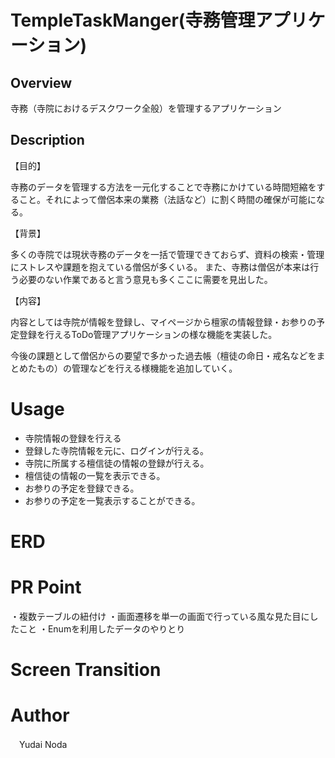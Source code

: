 # TempleTaskManger(寺務管理アプリケーション)

## Overview
寺務（寺院におけるデスクワーク全般）を管理するアプリケーション

## Description
【目的】

寺務のデータを管理する方法を一元化することで寺務にかけている時間短縮をすること。それによって僧侶本来の業務（法話など）に割く時間の確保が可能になる。

【背景】

多くの寺院では現状寺務のデータを一括で管理できておらず、資料の検索・管理にストレスや課題を抱えている僧侶が多くいる。
また、寺務は僧侶が本来は行う必要のない作業であると言う意見も多くここに需要を見出した。

【内容】

内容としては寺院が情報を登録し、マイページから檀家の情報登録・お参りの予定登録を行えるToDo管理アプリケーションの様な機能を実装した。

今後の課題として僧侶からの要望で多かった過去帳（檀徒の命日・戒名などをまとめたもの）の管理などを行える様機能を追加していく。

# Usage
* 寺院情報の登録を行える
* 登録した寺院情報を元に、ログインが行える。
* 寺院に所属する檀信徒の情報の登録が行える。
* 檀信徒の情報の一覧を表示できる。
* お参りの予定を登録できる。
* お参りの予定を一覧表示することができる。

# ERD


# PR Point 
・複数テーブルの紐付け
・画面遷移を単一の画面で行っている風な見た目にしたこと
・Enumを利用したデータのやりとり

# Screen Transition

# Author
　Yudai Noda
